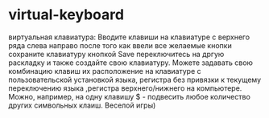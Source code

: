 # virtual-keyboard
виртуальная клавиатура: Вводите клавиши на клавиатуре с верхнего ряда слева направо
после того как ввели все желаемые кнопки сохраните клавиатуру кнопкой Save
переключитесь на дргую раскладку и также создайте свою клавиатуру.
Можете задавать свою комбинацию клавиш их расположение на клавиатуре с пользовательской установкой языка, регистра без привязки к текущему переключению 
языка ,регистра верхнего/нижнего на компьютере.
Можно, например, на одну клавишу $ - подвесить любое количество других символьных клаиш. Веселой игры)